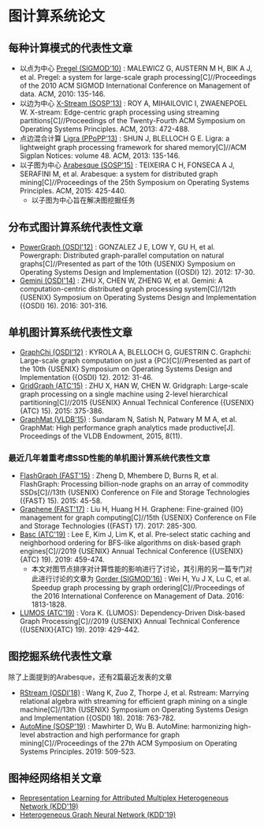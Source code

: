 # 图计算系统论文
## 每种计算模式的代表性文章
- 以点为中心 [Pregel (SIGMOD'10)](paper/Pregel.pdf) : MALEWICZ G, AUSTERN M H, BIK A J, et al. Pregel: a system for large-scale graph processing[C]//Proceedings of the 2010 ACM SIGMOD International Conference on Management of data. ACM, 2010: 135-146.
- 以边为中心 [X-Stream (SOSP'13)](paper/X-Stream.pdf) : ROY A, MIHAILOVIC I, ZWAENEPOEL W. X-stream: Edge-centric graph processing using streaming partitions[C]//Proceedings of the Twenty-Fourth ACM Symposium on Operating Systems Principles. ACM, 2013: 472-488.
- 点边混合计算 [Ligra (PPoPP'13)](paper/Ligra.pdf) : SHUN J, BLELLOCH G E. Ligra: a lightweight graph processing framework for shared memory[C]//ACM Sigplan Notices: volume 48. ACM, 2013: 135-146.
- 以子图为中心 [Arabesque (SOSP'15)](paper/Arabesque.pdf) : TEIXEIRA C H, FONSECA A J, SERAFINI M, et al. Arabesque: a system for distributed graph mining[C]//Proceedings of the 25th Symposium on Operating Systems Principles. ACM, 2015: 425-440.
  * 以子图为中心旨在解决图挖掘任务

## 分布式图计算系统代表性文章
- [PowerGraph (OSDI'12)](paper/PowerGraph.pdf) : GONZALEZ J E, LOW Y, GU H, et al. Powergraph: Distributed graph-parallel computation on natural graphs[C]//Presented as part of the 10th {USENIX} Symposium on Operating Systems Design and Implementation ({OSDI} 12). 2012: 17-30.
- [Gemini (OSDI'14)](paper/Gemini.pdf) :  ZHU X, CHEN W, ZHENG W, et al. Gemini: A computation-centric distributed graph processing system[C]//12th {USENIX} Symposium on Operating Systems Design and Implementation ({OSDI} 16). 2016: 301-316.

## 单机图计算系统代表性文章
- [GraphChi (OSDI'12)](paper/GraphChi.pdf) : KYROLA A, BLELLOCH G, GUESTRIN C. Graphchi: Large-scale graph computation on just a {PC}[C]//Presented as part of the 10th {USENIX} Symposium on Operating Systems Design and Implementation ({OSDI} 12). 2012: 31-46.
- [GridGraph (ATC'15)](paper/GridGraph.pdf) : ZHU X, HAN W, CHEN W. Gridgraph: Large-scale graph processing on a single machine using 2-level hierarchical partitioning[C]//2015 {USENIX} Annual Technical Conference ({USENIX}{ATC} 15). 2015: 375-386.
- [GraphMat (VLDB'15)](paper/GraphMat.pdf) : Sundaram N, Satish N, Patwary M M A, et al. GraphMat: High performance graph analytics made productive[J]. Proceedings of the VLDB Endowment, 2015, 8(11).

### 最近几年着重考虑SSD性能的单机图计算系统代表性文章
- [FlashGraph (FAST'15)](paper/FlashGraph.pdf) : Zheng D, Mhembere D, Burns R, et al. FlashGraph: Processing billion-node graphs on an array of commodity SSDs[C]//13th {USENIX} Conference on File and Storage Technologies ({FAST} 15). 2015: 45-58.
- [Graphene (FAST'17)](paper/Graphene.pdf) : Liu H, Huang H H. Graphene: Fine-grained {IO} management for graph computing[C]//15th {USENIX} Conference on File and Storage Technologies ({FAST} 17). 2017: 285-300.
- [Basc (ATC'19)](paper/Basc.pdf) : Lee E, Kim J, Lim K, et al. Pre-select static caching and neighborhood ordering for BFS-like algorithms on disk-based graph engines[C]//2019 {USENIX} Annual Technical Conference ({USENIX}{ATC} 19). 2019: 459-474.
  * 本文对图节点排序对计算性能的影响进行了讨论，其引用的另一篇专门对此进行讨论的文章为 [Gorder (SIGMOD'16)](paper/Gorder.pdf) : Wei H, Yu J X, Lu C, et al. Speedup graph processing by graph ordering[C]//Proceedings of the 2016 International Conference on Management of Data. 2016: 1813-1828.
- [LUMOS (ATC'19)](paper/Lumos.pdf) : Vora K. {LUMOS}: Dependency-Driven Disk-based Graph Processing[C]//2019 {USENIX} Annual Technical Conference ({USENIX}{ATC} 19). 2019: 429-442.

## 图挖掘系统代表性文章
除了上面提到的Arabesque，还有2篇最近发表的文章
- [RStream (OSDI'18)](paper/RStream.pdf) : Wang K, Zuo Z, Thorpe J, et al. Rstream: Marrying relational algebra with streaming for efficient graph mining on a single machine[C]//13th {USENIX} Symposium on Operating Systems Design and Implementation ({OSDI} 18). 2018: 763-782.
- [AutoMine (SOSP'19)](paper/AutoMine.pdf) : Mawhirter D, Wu B. AutoMine: harmonizing high-level abstraction and high performance for graph mining[C]//Proceedings of the 27th ACM Symposium on Operating Systems Principles. 2019: 509-523.

## 图神经网络相关文章
- [Representation Learning for Attributed Multiplex Heterogeneous Network (KDD'19)](paper/RLAMHN.pdf)
- [Heterogeneous Graph Neural Network (KDD'19)](paper/HGNN.pdf)
